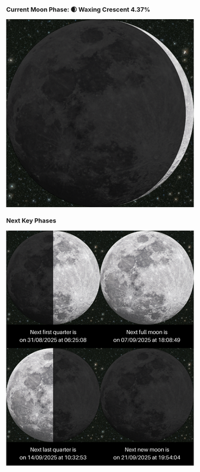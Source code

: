 ### Current Moon Phase: 🌒 Waxing Crescent 4.37%
![Moon Phase](moonphase.png)
### Next Key Phases
![Gallery](gallery.png)